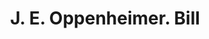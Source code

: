 ---
doi: 10.7916/D8FF54C1
date_other: '1898'
date_other_textual: '1898'
form: printed ephemera
genre:
- Invoices
name:
- J. E. Oppenheimer
object_in_context_url: https://biggert.cul.columbia.edu/items/view/ave_biggert_00739
subject_hierarchical_geographic:
- Butte, Montana, United States
subject_name:
- J. E. Oppenheimer
title: J. E. Oppenheimer. Bill
sort_title: J. E. Oppenheimer. Bill
call_number: ave_biggert_00739
coordinates:
- 46.006388888888885,-112.52972222222222
pid: ave_biggert_00739
identifiers: ave_biggert_00739
thumbnail: https://derivativo-3.library.columbia.edu/iiif/2/ldpd:345375/full/!256,256/0/native.jpg
permalink: /biggert/ave_biggert_00739/
layout: iiif-image-page
---